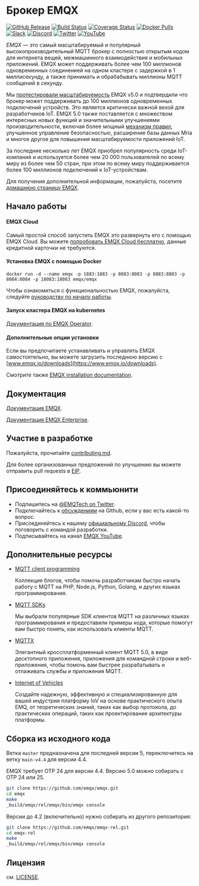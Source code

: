 # Брокер EMQX

[![GitHub Release](https://img.shields.io/github/release/emqx/emqx?color=brightgreen&label=Release)](https://github.com/emqx/emqx/releases)
[![Build Status](https://github.com/emqx/emqx/actions/workflows/_push-entrypoint.yaml/badge.svg)](https://github.com/emqx/emqx/actions/workflows/_push-entrypoint.yaml)
[![Coverage Status](https://img.shields.io/coveralls/github/emqx/emqx/master?label=Coverage)](https://coveralls.io/github/emqx/emqx?branch=master)
[![Docker Pulls](https://img.shields.io/docker/pulls/emqx/emqx?label=Docker%20Pulls)](https://hub.docker.com/r/emqx/emqx)
[![Slack](https://img.shields.io/badge/Slack-EMQ-39AE85?logo=slack)](https://slack-invite.emqx.io/)
[![Discord](https://img.shields.io/discord/931086341838622751?label=Discord&logo=discord)](https://discord.gg/xYGf3fQnES)
[![Twitter](https://img.shields.io/badge/Follow-EMQ-1DA1F2?logo=twitter)](https://twitter.com/EMQTech)
[![YouTube](https://img.shields.io/badge/Subscribe-EMQ-FF0000?logo=youtube)](https://www.youtube.com/channel/UC5FjR77ErAxvZENEWzQaO5Q)


*EMQX* — это самый масштабируемый и популярный высокопроизводительный MQTT брокер с полностью открытым кодом для интернета вещей, межмашинного взаимодействия и мобильных приложений. EMQX может поддерживать более чем 100 миллионов одновременных соединенией на одном кластере с задержкой в 1 миллисекунду, а также принимать и обрабабывать миллионы MQTT сообщений в секунду.

Мы [протестировали масштабируемость](https://www.emqx.com/en/blog/reaching-100m-mqtt-connections-with-emqx-5-0) EMQX v5.0 и подтвердили что брокер может поддерживать до 100 миллионов одновременных подключений устройств. Это является критически важной вехой для разработчиков IoT. EMQX 5.0 также поставляется с множеством интересных новых функций и значительными улучшениями производительности, включая более мощный [механизм правил](https://www.emqx.com/en/solutions/iot-rule-engine), улучшенное управление безопасностью, расширение базы данных Mria и многое другое для повышения масштабируемости приложений IoT.

За последние несколько лет EMQX приобрел популярность среди IoT-компаний и используется более чем 20 000 пользователей по всему миру из более чем 50 стран, при этом по всему миру поддерживается более 100 миллионов подключений к IoT-устройствам.

Для получения дополнительной информации, пожалуйста, посетите [домашнюю страницу EMQX](https://www.emqx.io/).

## Начало работы

#### EMQX Cloud

Самый простой способ запустить EMQX это развернуть его с помощью EMQX Cloud. Вы можете [попробовать EMQX Cloud бесплатно](https://www.emqx.com/en/signup?utm_source=github.com&utm_medium=referral&utm_campaign=emqx-readme-to-cloud&continue=https://cloud-intl.emqx.com/console/deployments/0?oper=new), данные кредитной карточки не требуются.

#### Установка EMQX с помощью Docker

```
docker run -d --name emqx -p 1883:1883 -p 8083:8083 -p 8883:8883 -p 8084:8084 -p 18083:18083 emqx/emqx
```

Чтобы ознакомиться с функциональностью EMQX, пожалуйста, следуйте [руководству по началу работы](https://www.emqx.io/docs/en/v5.0/getting-started/getting-started.html#start-emqx).

#### Запуск кластера EMQX на kubernetes

[Документация по EMQX Operator](https://github.com/emqx/emqx-operator/blob/main/docs/en_US/getting-started/getting-started.md).

#### Дополнительные опции установки

Если вы предпочитаете устанавливать и управлять EMQX самостоятельно, вы можете загрузить последнюю версию с [www.emqx.io/downloads](https://www.emqx.io/downloads).

Смотрите также [EMQX installation documentation](https://www.emqx.io/docs/en/v5.0/deploy/install.html).

## Документация

[Документация EMQX](https://www.emqx.io/docs/en/latest/).

[Документация EMQX Enterprise](https://docs.emqx.com/en/).

## Участие в разработке

Пожалуйста, прочитайте [contributing.md](./CONTRIBUTING.md).

Для более организованных предложений по улучшению вы можете отправить pull requests в [EIP](https://github.com/emqx/eip).

## Присоединяйтесь к коммьюнити

- Подпишитесь на [@EMQTech on Twitter](https://twitter.com/EMQTech).
- Подключайтесь к [обсуждениям](https://github.com/emqx/emqx/discussions) на Github, если у вас есть какой-то вопрос.
- Присоединяйтесь к нашему [официальному Discord](https://discord.gg/xYGf3fQnES), чтобы поговорить с командой разработки.
- Подписывайтесь на канал [EMQX YouTube](https://www.youtube.com/channel/UC5FjR77ErAxvZENEWzQaO5Q).

## Дополнительные ресурсы

- [MQTT client programming](https://www.emqx.com/en/blog/tag/mqtt-client-programming)

  Коллекция блогов, чтобы помочь разработчикам быстро начать работу с MQTT на PHP, Node.js, Python, Golang, и других языках программирования.

- [MQTT SDKs](https://www.emqx.com/en/mqtt-client-sdk)

  Мы выбрали популярные SDK клиентов MQTT на различных языках программирования и предоставили примеры кода, которые помогут вам быстро понять, как использовать клиенты MQTT.

- [MQTTX](https://mqttx.app/)

  Элегантный кроссплатформенный клиент MQTT 5.0, в виде десктопного приложения, приложения для командной строки и веб-приложения, чтобы помочь вам быстрее разрабатывать и отлаживать службы и приложения MQTT.

- [Internet of Vehicles](https://www.emqx.com/en/blog/category/internet-of-vehicles)

  Создайте надежную, эффективную и специализированную для вашей индустрии платформу IoV на основе практического опыта EMQ, от теоретических знаний, таких как выбор протокола, до практических операций, таких как проектирование архитектуры платформы.

## Сборка из исходного кода

Ветка `master` предназначена для последней версии 5, переключитесь на ветку `main-v4.4` для версии 4.4.

EMQX требует OTP 24 для версии 4.4. Версию 5.0 можно собирать с OTP 24 или 25.

```bash
git clone https://github.com/emqx/emqx.git
cd emqx
make
_build/emqx/rel/emqx/bin/emqx console
```

Версии до 4.2 (включительно) нужно собирать из другого репозитория:

```bash
git clone https://github.com/emqx/emqx-rel.git
cd emqx-rel
make
_build/emqx/rel/emqx/bin/emqx console
```

## Лицензия

см. [LICENSE](./LICENSE).
